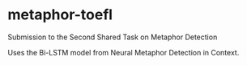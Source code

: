 # metaphor-toefl
Submission to the Second Shared Task on Metaphor Detection

Uses the Bi-LSTM model from Neural Metaphor Detection in Context.
